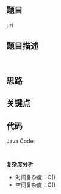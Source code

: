 
## 题目

url

## 题目描述

```


```

## 思路



## 关键点



## 代码

Java Code:

``` java



```


**复杂度分析**

- 时间复杂度：O()
- 空间复杂度：O()


